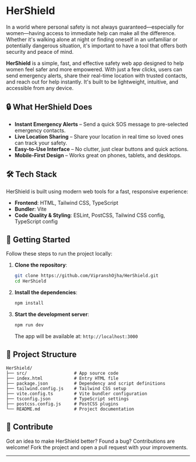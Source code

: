 # HerShield

In a world where personal safety is not always guaranteed—especially for women—having access to immediate help can make all the difference. Whether it's walking alone at night or finding oneself in an unfamiliar or potentially dangerous situation, it's important to have a tool that offers both security and peace of mind.

**HerShield** is a simple, fast, and effective safety web app designed to help women feel safer and more empowered. With just a few clicks, users can send emergency alerts, share their real-time location with trusted contacts, and reach out for help instantly. It's built to be lightweight, intuitive, and accessible from any device.

## 🔒 What HerShield Does

- **Instant Emergency Alerts** – Send a quick SOS message to pre-selected emergency contacts.
- **Live Location Sharing** – Share your location in real time so loved ones can track your safety.
- **Easy-to-Use Interface** – No clutter, just clear buttons and quick actions.
- **Mobile-First Design** – Works great on phones, tablets, and desktops.

## 🛠️ Tech Stack

HerShield is built using modern web tools for a fast, responsive experience:

- **Frontend**: HTML, Tailwind CSS, TypeScript
- **Bundler**: Vite
- **Code Quality & Styling**: ESLint, PostCSS, Tailwind CSS config, TypeScript config

## 🚀 Getting Started

Follow these steps to run the project locally:

1. **Clone the repository**:
   ```bash
   git clone https://github.com/VipranshOjha/HerShield.git
   cd HerShield
   ```

2. **Install the dependencies**:
   ```bash
   npm install
   ```

3. **Start the development server**:
   ```bash
   npm run dev
   ```

   The app will be available at: `http://localhost:3000`

## 📁 Project Structure

```
HerShield/
├── src/                  # App source code
├── index.html            # Entry HTML file
├── package.json          # Dependency and script definitions
├── tailwind.config.js    # Tailwind CSS setup
├── vite.config.ts        # Vite bundler configuration
├── tsconfig.json         # TypeScript settings
├── postcss.config.js     # PostCSS plugins
└── README.md             # Project documentation
```

## 🤝 Contribute

Got an idea to make HerShield better? Found a bug? Contributions are welcome! Fork the project and open a pull request with your improvements.

---
